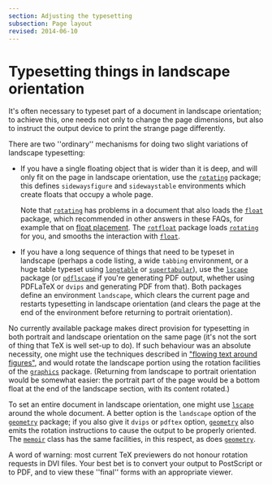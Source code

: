```yaml
---
section: Adjusting the typesetting
subsection: Page layout
revised: 2014-06-10
---
```

# Typesetting things in landscape orientation

It's often necessary to typeset part of a document in landscape
orientation; to achieve this, one needs not only to change the page
dimensions, but also to instruct the output device to print the
strange page differently.

There are two ''ordinary'' mechanisms for doing two slight variations
of landscape typesetting:
  

-  If you have a single floating object that is wider than it is
    deep, and will only fit on the page in landscape orientation, use
    the [`rotating`](https://ctan.org/pkg/rotating) package; this defines
    `sidewaysfigure` and `sidewaystable`
    environments which create floats that occupy a whole page.
  

    Note that [`rotating`](https://ctan.org/pkg/rotating) has problems in a document that also
    loads the [`float`](https://ctan.org/pkg/float) package, which recommended in other
    answers in these FAQs, for example that on
    [float placement](FAQ-floats.md).  The [`rotfloat`](https://ctan.org/pkg/rotfloat) package
    loads [`rotating`](https://ctan.org/pkg/rotating) for you, and smooths the interaction with
    [`float`](https://ctan.org/pkg/float).
-  If you have a long sequence of things that need to be typeset in
    landscape (perhaps a code listing, a wide `tabbing`
    environment, or a huge table typeset using [`longtable`](https://ctan.org/pkg/longtable) or
    [`supertabular`](https://ctan.org/pkg/supertabular)), use the [`lscape`](https://ctan.org/pkg/lscape) package (or
    [`pdflscape`](https://ctan.org/pkg/pdflscape) if you're generating PDF output, whether
    using PDFLaTeX or `dvips` and generating PDF from
    that).  Both packages define an environment `landscape`, which
    clears the current page and restarts typesetting in landscape
    orientation (and clears the page at the end of the environment
    before returning to portrait orientation).

No currently available package makes direct provision for typesetting
in both portrait and landscape orientation on the same page (it's not
the sort of thing that TeX is well set-up to do).  If such
behaviour was an absolute necessity, one might use the techniques
described in
["flowing text around figures"](FAQ-textflow.md), and would
rotate the landscape portion using the rotation facilities of the
[`graphics`](https://ctan.org/pkg/graphics) package.  (Returning from landscape to portrait
orientation would be somewhat easier: the portrait part of the page
would be a bottom float at the end of the landscape section, with its
content rotated.)

To set an entire document in landscape orientation, one might use
[`lscape`](https://ctan.org/pkg/lscape) around the whole document.  A better option is the
`landscape` option of the [`geometry`](https://ctan.org/pkg/geometry) package; if you
also give it `dvips` or `pdftex` option,
[`geometry`](https://ctan.org/pkg/geometry) also emits the rotation instructions to cause the
output to be properly oriented.  The [`memoir`](https://ctan.org/pkg/memoir) class has the same
facilities, in this respect, as does [`geometry`](https://ctan.org/pkg/geometry).

A word of warning: most current TeX previewers do not honour
rotation requests in DVI files.
Your best bet is to convert your output to PostScript or to PDF, and
to view these ''final'' forms with an appropriate viewer.

